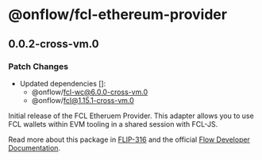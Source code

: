# @onflow/fcl-ethereum-provider

## 0.0.2-cross-vm.0

### Patch Changes

- Updated dependencies []:
  - @onflow/fcl-wc@6.0.0-cross-vm.0
  - @onflow/fcl@1.15.1-cross-vm.0

Initial release of the FCL Etheruem Provider. This adapter allows you to use FCL wallets within EVM tooling in a shared session with FCL-JS.

Read more about this package in [FLIP-316](https://github.com/onflow/flips/pull/317) and the official [Flow Developer Documentation](https://developers.flow.com/tools/clients/fcl-js/cross-vm/rainbowkit-adapter).
